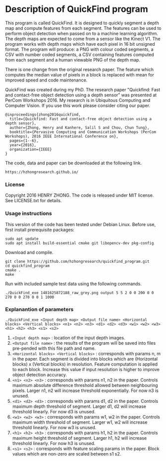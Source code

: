 # Description of QuickFind program

This program is called QuickFind. It is designed to quickly segment a depth map and compute features from each segment. The features can be used to perform object detection when passed on to a machine learning algorithm. The depth maps are expected to come from a sensor like the Kinect V1. The program works with depth maps which have each pixel in 16 bit unsigned format. The program will produce: a PNG with colour coded segments, a CSV with number coded segments, a CSV containing features computed from each segment and a human viewable PNG of the depth map.

There is one change from the original research paper. The feature which computes the median value of pixels in a block is replaced with mean for improved speed and code maintenance.

QuickFind was created during my PhD. The research paper "Quickfind: Fast and contact-free object detection using a depth sensor" was presented at PerCom Workshops 2016. My research is in Ubiquitous Computing and Computer Vision. If you use this work please consider citing our paper.

```
@inproceedings{zhong2016quickfind,
  title={Quickfind: Fast and contact-free object detection using a depth sensor},
  author={Zhong, Henry and Kanhere, Salil S and Chou, Chun Tung},
  booktitle={Pervasive Computing and Communication Workshops (PerCom Workshops), 2016 IEEE International Conference on},
  pages={1--6},
  year={2016},
  organization={IEEE}
}
```

The code, data and paper can be downloaded at the following link.

```
https://hzhongresearch.github.io/
```

### License
Copyright 2016 HENRY ZHONG. The code is released under MIT license. See LICENSE.txt for details.

### Usage instructions
This version of the code has been tested under Debian Linux. Before use, first install prerequisite packages:

```
sudo apt update
sudo apt install build-essential cmake git libopencv-dev pkg-config
```

Download and compile.

```
git clone https://github.com/hzhongresearch/quickfind_program.git
cd quickfind_program
cmake .
make
```

Run with included sample test data using the following commands.

```
./QuickFind_exe 1481625872188_raw_grey.png output 5 5 2 0 0 200 0 0 270 0 0 270 0 0 1 1000
```

### Explanantion of parameters
```
./QuickFind_exe <Input depth map> <Output file name> <Horizontal blocks> <Vertical blocks> <n1> <n2> <n3> <d1> <d2> <d3> <w1> <w2> <w3> <h1> <h2> <h3> <s1> <s2>
```

1. ```<Input depth map>``` : location of the input depth images.
2. ```<Output file name>``` : the results of the program will be saved into files pre-pended with this file path and name.
3. ```<Horizontal blocks> <Vertical blocks>``` : corresponds with params n, m in the paper. Each segment is divided into blocks which are (Horizontal blocks) x (Vertical blocks) in resolution. Feature computation is applied to each block. Increase this value if input resolution is higher to improve object detection accuracy.
4. ```<n1> <n2> <n3>``` : corresponds with params n1, n2 in the paper. Controls maximum absolute difference threshold allowed between neighbouring pixels. Larger n1, n2 will increase threshold exponentially. For now n3 is unused.
5. ```<d1> <d2> <d3>``` : corresponds with params d1, d2 in the paper. Controls maximum depth threshold of segment. Larger d1, d2 will increase threshold linearly. For now d3 is unused.
6. ```<w1> <w2> <w3>``` : corresponds with params w1, w2 in the paper. Controls maximum width threshold of segment. Larger w1, w2 will increase threshold linearly. For now w3 is unused.
7. ```<h1> <h2> <h3>``` : corresponds with params h1, h2 in the paper. Controls maximum height threshold of segment. Larger h1, h2 will increase threshold linearly. For now h3 is unused.
8. ```<s1> <s2>``` : corresponds with feature scaling params in the paper. Block values which are non-zero are scaled between s1 s2.
